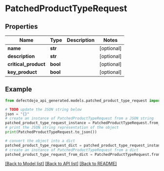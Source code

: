 # PatchedProductTypeRequest


## Properties

Name | Type | Description | Notes
------------ | ------------- | ------------- | -------------
**name** | **str** |  | [optional] 
**description** | **str** |  | [optional] 
**critical_product** | **bool** |  | [optional] 
**key_product** | **bool** |  | [optional] 

## Example

```python
from defectdojo_api_generated.models.patched_product_type_request import PatchedProductTypeRequest

# TODO update the JSON string below
json = "{}"
# create an instance of PatchedProductTypeRequest from a JSON string
patched_product_type_request_instance = PatchedProductTypeRequest.from_json(json)
# print the JSON string representation of the object
print(PatchedProductTypeRequest.to_json())

# convert the object into a dict
patched_product_type_request_dict = patched_product_type_request_instance.to_dict()
# create an instance of PatchedProductTypeRequest from a dict
patched_product_type_request_from_dict = PatchedProductTypeRequest.from_dict(patched_product_type_request_dict)
```
[[Back to Model list]](../README.md#documentation-for-models) [[Back to API list]](../README.md#documentation-for-api-endpoints) [[Back to README]](../README.md)



